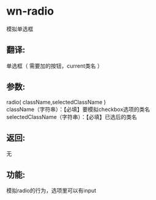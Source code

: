 # wn-radio
模拟单选框
## 翻译:
单选框（ 需要加的按钮，current类名 ）
## 参数:
radio( className,selectedClassName ) </br>
className（字符串）：【必填】要模拟checkbox选项的类名 </br>
selectedClassName（字符串）：【必填】已选后的类名
## 返回:
无
## 功能:
模拟radio的行为，选项里可以有input
